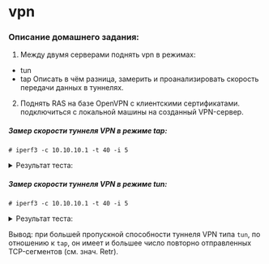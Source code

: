 # vpn

### Описание домашнего задания:
1. Между двумя серверами поднять vpn в режимах:
- tun
- tap
Описать в чём разница, замерить и проанализировать скорость передачи данных в туннелях.
2. Поднять RAS на базе OpenVPN с клиентскими сертификатами. подключиться с локальной машины на созданный VPN-сервер.

##### Замер скорости туннеля VPN в режиме tap:

```
# iperf3 -c 10.10.10.1 -t 40 -i 5
```
<details>
  <summary>Результат теста:</summary>
  
```
Connecting to host 10.10.10.1, port 5201
[  4] local 10.10.10.2 port 54514 connected to 10.10.10.1 port 5201
[ ID] Interval           Transfer     Bandwidth       Retr  Cwnd
[  4]   0.00-5.00   sec   164 MBytes   276 Mbits/sec   88    606 KBytes       
[  4]   5.00-10.01  sec   162 MBytes   271 Mbits/sec   14    384 KBytes       
[  4]  10.01-15.00  sec   169 MBytes   283 Mbits/sec    0    622 KBytes       
[  4]  15.00-20.00  sec   156 MBytes   261 Mbits/sec  127    328 KBytes       
[  4]  20.00-25.00  sec   162 MBytes   272 Mbits/sec  121    264 KBytes       
[  4]  25.00-30.01  sec   166 MBytes   278 Mbits/sec    7    381 KBytes       
[  4]  30.01-35.00  sec   161 MBytes   270 Mbits/sec  126    410 KBytes       
[  4]  35.00-40.00  sec   162 MBytes   272 Mbits/sec    4    555 KBytes       
- - - - - - - - - - - - - - - - - - - - - - - - -
[ ID] Interval           Transfer     Bandwidth       Retr
[  4]   0.00-40.00  sec  1.27 GBytes   273 Mbits/sec  487             sender
[  4]   0.00-40.00  sec  1.27 GBytes   272 Mbits/sec                  receiver

iperf Done.
```
</details>

##### Замер скорости туннеля VPN в режиме tun:

```
# iperf3 -c 10.10.10.1 -t 40 -i 5
```
<details>
  <summary>Результат теста:</summary>
  
```
Connecting to host 10.10.10.1, port 5201
[  4] local 10.10.10.2 port 54518 connected to 10.10.10.1 port 5201
[ ID] Interval           Transfer     Bandwidth       Retr  Cwnd
[  4]   0.00-5.01   sec   168 MBytes   282 Mbits/sec   81    439 KBytes       
[  4]   5.01-10.00  sec   167 MBytes   281 Mbits/sec   76    221 KBytes       
[  4]  10.00-15.00  sec   169 MBytes   283 Mbits/sec   31    381 KBytes       
[  4]  15.00-20.00  sec   173 MBytes   290 Mbits/sec    0    628 KBytes       
[  4]  20.00-25.00  sec   167 MBytes   281 Mbits/sec  137    503 KBytes       
[  4]  25.00-30.00  sec   170 MBytes   285 Mbits/sec   34    530 KBytes       
[  4]  30.00-35.00  sec   164 MBytes   275 Mbits/sec  185    311 KBytes       
[  4]  35.00-40.00  sec   171 MBytes   286 Mbits/sec   14    449 KBytes       
- - - - - - - - - - - - - - - - - - - - - - - - -
[ ID] Interval           Transfer     Bandwidth       Retr
[  4]   0.00-40.00  sec  1.32 GBytes   283 Mbits/sec  558             sender
[  4]   0.00-40.00  sec  1.32 GBytes   283 Mbits/sec                  receiver

iperf Done.

```
</details>

Вывод: при большей пропускной способности туннеля VPN типа `tun`, по отношению к `tap`, он имеет и большее число повторно отправленных TCP-сегментов (см. знач. Retr).




